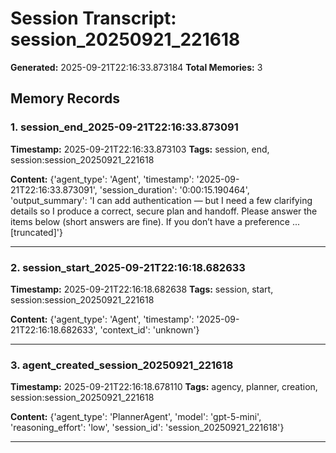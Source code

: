 # Session Transcript: session_20250921_221618

**Generated:** 2025-09-21T22:16:33.873184
**Total Memories:** 3

## Memory Records

### 1. session_end_2025-09-21T22:16:33.873091

**Timestamp:** 2025-09-21T22:16:33.873103
**Tags:** session, end, session:session_20250921_221618

**Content:** {'agent_type': 'Agent', 'timestamp': '2025-09-21T22:16:33.873091', 'session_duration': '0:00:15.190464', 'output_summary': 'I can add authentication — but I need a few clarifying details so I produce a correct, secure plan and handoff. Please answer the items below (short answers are fine). If you don’t have a preference ...[truncated]'}

---

### 2. session_start_2025-09-21T22:16:18.682633

**Timestamp:** 2025-09-21T22:16:18.682638
**Tags:** session, start, session:session_20250921_221618

**Content:** {'agent_type': 'Agent', 'timestamp': '2025-09-21T22:16:18.682633', 'context_id': 'unknown'}

---

### 3. agent_created_session_20250921_221618

**Timestamp:** 2025-09-21T22:16:18.678110
**Tags:** agency, planner, creation, session:session_20250921_221618

**Content:** {'agent_type': 'PlannerAgent', 'model': 'gpt-5-mini', 'reasoning_effort': 'low', 'session_id': 'session_20250921_221618'}

---

